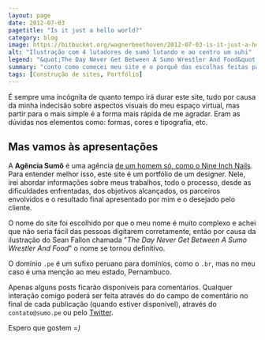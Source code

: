 ```yaml
---
layout: page
date: 2012-07-03
pagetitle: "Is it just a hello world?"
category: blog
image: https://bitbucket.org/wagnerbeethoven/2012-07-03-is-it-just-a-hello-world/raw/c5c32157fb96f1eebe4354b7ede5a95478b800e7/the-day-never-get-between-a-sumo-wrestler-and-food-ilustracao-sean-fallon.jpg
alt: "Ilustração com 4 lutadores de sumô lutando e ao centro um suhi"
legend: "&quot;The Day Never Get Between A Sumo Wrestler And Food&quot; (Ilustração&colon; Sean Fallon)"
summary: "conto como comecei meu site e o porquê das escolhas feitas para construção dele"
tags: [Construção de sites, Portfólio]
---
```


É sempre uma incógnita de quanto tempo irá durar este site, tudo por causa da minha indecisão sobre aspectos visuais do meu espaço virtual, mas partir para o mais simple é a forma mais rápida de me agradar. Eram as dúvidas nos elementos como: formas, cores e tipografia, etc.

## Mas vamos às apresentações

A **Agência Sumô** é uma agência [de um homem só, como o Nine Inch Nails](https://bitbucket.org/wagnerbeethoven/2012-07-03-is-it-just-a-hello-world/raw/5578a39b1907e7a4542a1e25c5af4e32e0f69488/homem-so.jpg). Para entender melhor isso, este site é um portfólio de um designer. Nele, irei abordar informações sobre meus trabalhos, todo o processo, desde as dificuldades enfrentadas, dos objetivos alcançados, os parceiros envolvidos e o resultado final apresentado por mim e o desejado pelo cliente.

O nome do site foi escolhido por que o meu nome é muito complexo e achei que não seria fácil das pessoas digitarem corretamente, então por causa da ilustração do Sean Fallon chamada "*The Day Never Get Between A Sumo Wrestler And Food*" o nome se tornou definitivo.

O domínio ``.pe`` é um sufixo peruano para domínios, como o ``.br``, mas no meu caso é uma menção ao meu estado, Pernambuco.

Apenas alguns posts ficarão disponíveis para comentários. Qualquer interação comigo poderá ser feita através do do campo de comentário no final de cada publicação (quando estiver disponível), através do `contato@sumo.pe` ou pelo [Twitter](http://twitter.com/wagnerbeethoven).

Espero que gostem =*)*